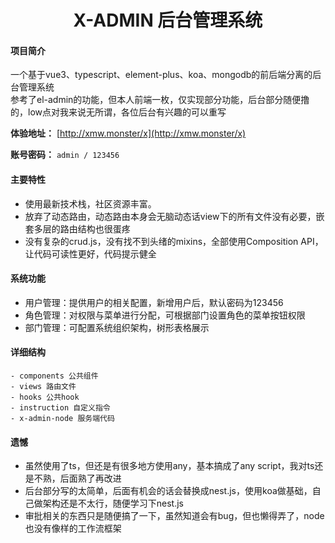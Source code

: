 <h1 style="text-align: center">X-ADMIN 后台管理系统</h1>
<div style="text-align: center">

</div>

#### 项目简介
一个基于vue3、typescript、element-plus、koa、mongodb的前后端分离的后台管理系统  
参考了el-admin的功能，但本人前端一枚，仅实现部分功能，后台部分随便撸的，low点对我来说无所谓，各位后台有兴趣的可以重写

**体验地址：**  [http://xmw.monster/x](http://xmw.monster/x)

**账号密码：** `admin / 123456`

#### 主要特性
- 使用最新技术栈，社区资源丰富。
- 放弃了动态路由，动态路由本身会无脑动态话view下的所有文件没有必要，嵌套多层的路由结构也很蛋疼
- 没有复杂的crud.js，没有找不到头绪的mixins，全部使用Composition API，让代码可读性更好，代码提示健全

####  系统功能
- 用户管理：提供用户的相关配置，新增用户后，默认密码为123456
- 角色管理：对权限与菜单进行分配，可根据部门设置角色的菜单按钮权限
- 部门管理：可配置系统组织架构，树形表格展示

#### 详细结构

```
- components 公共组件
- views 路由文件
- hooks 公共hook
- instruction 自定义指令
- x-admin-node 服务端代码
```

#### 遗憾
- 虽然使用了ts，但还是有很多地方使用any，基本搞成了any script，我对ts还是不熟，后面熟了再改进   
- 后台部分写的太简单，后面有机会的话会替换成nest.js，使用koa做基础，自己做架构还是不太行，随便学习下nest.js   
- 审批相关的东西只是随便搞了一下，虽然知道会有bug，但也懒得弄了，node也没有像样的工作流框架
